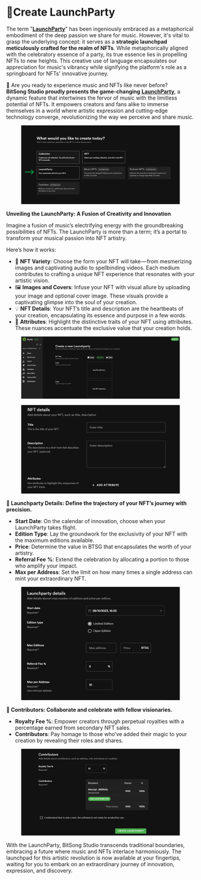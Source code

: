 # 🎉Create LaunchParty

The term "[**LaunchParty**](https://testnet.bitsong.studio/create/launch-party)" has been ingeniously embraced as a metaphorical embodiment of the deep passion we share for music. However, it's vital to grasp the underlying concept: it serves as a **strategic launchpad meticulously crafted for the realm of NFTs**. While metaphorically aligned with the celebratory essence of a party, its true essence lies in propelling NFTs to new heights. This creative use of language encapsulates our appreciation for music's vibrancy while signifying the platform's role as a springboard for NFTs' innovative journey.

🚀 Are you ready to experience music and NFTs like never before? \
**BitSong Studio proudly presents the game-changing** [**LaunchParty**](https://testnet.bitsong.studio/launch-party), a dynamic feature that intertwines the fervor of music with the limitless potential of NFTs. It empowers creators and fans alike to immerse themselves in a world where artistic expression and cutting-edge technology converge, revolutionizing the way we perceive and share music.

<figure><img src="../../../.gitbook/assets/launch0.png" alt=""><figcaption></figcaption></figure>

**Unveiling the LaunchParty: A Fusion of Creativity and Innovation**

Imagine a fusion of music’s electrifying energy with the groundbreaking possibilities of NFTs. The LaunchParty is more than a term; it’s a portal to transform your musical passion into NFT artistry.&#x20;

Here’s how it works:

* 🎵 **NFT Variety**: Choose the form your NFT will take — from mesmerizing images and captivating audio to spellbinding videos. Each medium contributes to crafting a unique NFT experience that resonates with your artistic vision.
* 🖼️ **Images and Covers**: Infuse your NFT with visual allure by uploading your image and optional cover image. These visuals provide a captivating glimpse into the soul of your creation.
* 💡 **NFT Details**: Your NFT’s title and description are the heartbeats of your creation, encapsulating its essence and purpose in a few words.
* 🎨 **Attributes**: Highlight the distinctive traits of your NFT using attributes. These nuances accentuate the exclusive value that your creation holds.

<div>

<figure><img src="../../../.gitbook/assets/launch1.png" alt=""><figcaption></figcaption></figure>

 

<figure><img src="../../../.gitbook/assets/launch2.png" alt=""><figcaption></figcaption></figure>

</div>

**🎉 Launchparty Details: Define the trajectory of your NFT’s journey with precision.**

* **Start Date**: On the calendar of innovation, choose when your LaunchParty takes flight.
* **Edition Type**: Lay the groundwork for the exclusivity of your NFT with the maximum editions available.
* **Price**: Determine the value in BTSG that encapsulates the worth of your artistry.
* **Referral Fee** **%**: Extend the celebration by allocating a portion to those who amplify your impact.
* **Max per Address**: Set the limit on how many times a single address can mint your extraordinary NFT.

<figure><img src="../../../.gitbook/assets/launch3.png" alt=""><figcaption></figcaption></figure>

**👥 Contributors: Collaborate and celebrate with fellow visionaries.**

* **Royalty Fee %**: Empower creators through perpetual royalties with a percentage earned from secondary NFT sales.
* **Contributors**: Pay homage to those who’ve added their magic to your creation by revealing their roles and shares.

<figure><img src="../../../.gitbook/assets/launch4.png" alt=""><figcaption></figcaption></figure>

With the LaunchParty, BitSong Studio transcends traditional boundaries, embracing a future where music and NFTs interlace harmoniously. The launchpad for this artistic revolution is now available at your fingertips, waiting for you to embark on an extraordinary journey of innovation, expression, and discovery.

